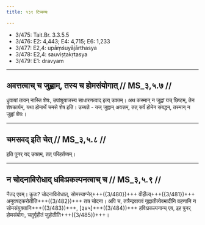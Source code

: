 ```yaml
---
title: १३९ टिप्पण्यः

---
```

- 3/475: Tait.Br. 3.3.5.5
- 3/476: E2: 4,443; E4: 4,715; E6: 1,233
- 3/477: E2,4: upāṃśuyājārthasya
- 3/478: E2,4: sauviṣṭakṛtasya
- 3/479: E1: dravyam

____________________________________________


## अवत्तत्वाच् च जुह्वाम्, तस्य च होमसंयोगात् // MS_३,५.७ //

ध्रुवायां तावन् नास्ति शेषः, उपांशुयाजस्य साधारणत्वाद् इत्य् उक्तम्। अथ कस्मान् न जुह्वां यच् छिष्टम्, तेन शेषकार्यम्, यथा होमार्थे चमसे शेष इति। उच्यते - यज् जुह्वाम् अवत्तम्, तत् सर्वं होमेन संबद्धम्, तस्मान् न जुह्वां शेषः।


____________________________________________


## चमसवद् इति चेत् // MS_३,५.८ //

इति पुनर् यद् उक्तम्, तत् परिहर्तव्यम्।


____________________________________________


## न चोदनाविरोधाद् धविःप्रकल्पनत्वाच् च // MS_३,५.९ //

नैतद् एवम्। कुतः? चोदनाविरोधात्, सोमस्याग्नेर्+++({3/480})+++ वीहीत्य्+++({3/481})+++ अनुवषट्करोतीति+++({3/482})+++ तत्र चोदना। अपि च, तत्रैन्द्रवायवं गृह्णातीत्येवमादीनि ग्रहणानि न सोमसंयुक्तानि+++({3/483})+++, [३४५]+++({3/484})+++ हविःप्रकल्पनान्य् एव, इह पुनर् होमसंयोगः, चतुर्गृहीतं जुहोतीति+++({3/485})+++।
